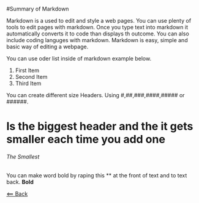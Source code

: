 #Summary of Markdown

 Markdown is a used to edit and style a web pages. You can use plenty of tools 
 to edit pages with markdown. Once you type text into markdown it automatically
 converts it to code than displays th outcome. You can also include coding 
 languges with markdown. Markdown is easy, simple and basic way of editing 
 a webpage.
 
 You can use oder list inside of markdown example below.
 
 1. First Item
 2. Second Item 
 3. Third Item
 
 You can create different size Headers. Using #,##,###,####,##### or ######.
 # Is the biggest header and the it gets smaller each time you add one
 ###### The Smallest
 
 You can make word bold by raping this ** at the front of text and to text back. 
 **Bold**
 
 
[<== Back](README.md)
